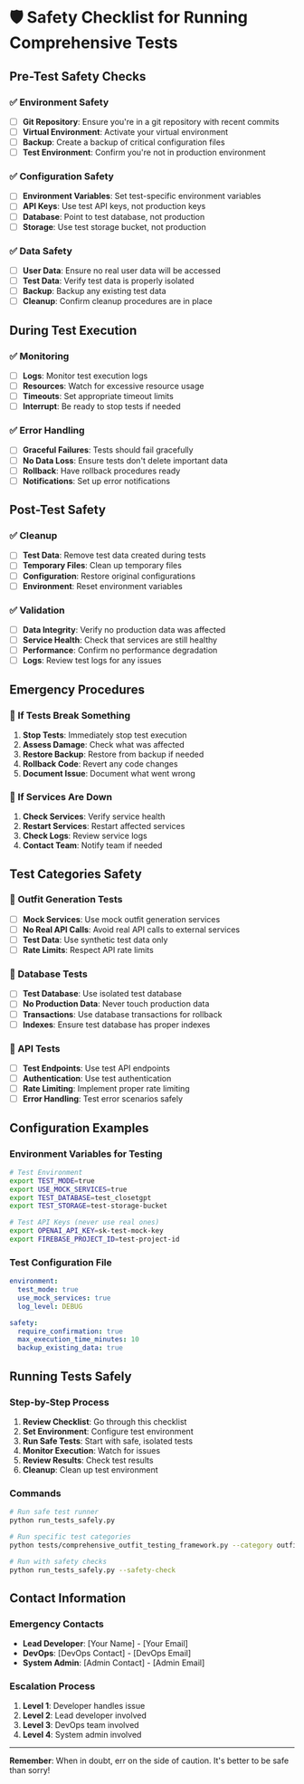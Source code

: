 # 🛡️ Safety Checklist for Running Comprehensive Tests

## Pre-Test Safety Checks

### ✅ Environment Safety
- [ ] **Git Repository**: Ensure you're in a git repository with recent commits
- [ ] **Virtual Environment**: Activate your virtual environment
- [ ] **Backup**: Create a backup of critical configuration files
- [ ] **Test Environment**: Confirm you're not in production environment

### ✅ Configuration Safety
- [ ] **Environment Variables**: Set test-specific environment variables
- [ ] **API Keys**: Use test API keys, not production keys
- [ ] **Database**: Point to test database, not production
- [ ] **Storage**: Use test storage bucket, not production

### ✅ Data Safety
- [ ] **User Data**: Ensure no real user data will be accessed
- [ ] **Test Data**: Verify test data is properly isolated
- [ ] **Backup**: Backup any existing test data
- [ ] **Cleanup**: Confirm cleanup procedures are in place

## During Test Execution

### ✅ Monitoring
- [ ] **Logs**: Monitor test execution logs
- [ ] **Resources**: Watch for excessive resource usage
- [ ] **Timeouts**: Set appropriate timeout limits
- [ ] **Interrupt**: Be ready to stop tests if needed

### ✅ Error Handling
- [ ] **Graceful Failures**: Tests should fail gracefully
- [ ] **No Data Loss**: Ensure tests don't delete important data
- [ ] **Rollback**: Have rollback procedures ready
- [ ] **Notifications**: Set up error notifications

## Post-Test Safety

### ✅ Cleanup
- [ ] **Test Data**: Remove test data created during tests
- [ ] **Temporary Files**: Clean up temporary files
- [ ] **Configuration**: Restore original configurations
- [ ] **Environment**: Reset environment variables

### ✅ Validation
- [ ] **Data Integrity**: Verify no production data was affected
- [ ] **Service Health**: Check that services are still healthy
- [ ] **Performance**: Confirm no performance degradation
- [ ] **Logs**: Review test logs for any issues

## Emergency Procedures

### 🚨 If Tests Break Something
1. **Stop Tests**: Immediately stop test execution
2. **Assess Damage**: Check what was affected
3. **Restore Backup**: Restore from backup if needed
4. **Rollback Code**: Revert any code changes
5. **Document Issue**: Document what went wrong

### 🚨 If Services Are Down
1. **Check Services**: Verify service health
2. **Restart Services**: Restart affected services
3. **Check Logs**: Review service logs
4. **Contact Team**: Notify team if needed

## Test Categories Safety

### 🧪 Outfit Generation Tests
- [ ] **Mock Services**: Use mock outfit generation services
- [ ] **No Real API Calls**: Avoid real API calls to external services
- [ ] **Test Data**: Use synthetic test data only
- [ ] **Rate Limits**: Respect API rate limits

### 🧪 Database Tests
- [ ] **Test Database**: Use isolated test database
- [ ] **No Production Data**: Never touch production data
- [ ] **Transactions**: Use database transactions for rollback
- [ ] **Indexes**: Ensure test database has proper indexes

### 🧪 API Tests
- [ ] **Test Endpoints**: Use test API endpoints
- [ ] **Authentication**: Use test authentication
- [ ] **Rate Limiting**: Implement proper rate limiting
- [ ] **Error Handling**: Test error scenarios safely

## Configuration Examples

### Environment Variables for Testing
```bash
# Test Environment
export TEST_MODE=true
export USE_MOCK_SERVICES=true
export TEST_DATABASE=test_closetgpt
export TEST_STORAGE=test-storage-bucket

# Test API Keys (never use real ones)
export OPENAI_API_KEY=sk-test-mock-key
export FIREBASE_PROJECT_ID=test-project-id
```

### Test Configuration File
```yaml
environment:
  test_mode: true
  use_mock_services: true
  log_level: DEBUG

safety:
  require_confirmation: true
  max_execution_time_minutes: 10
  backup_existing_data: true
```

## Running Tests Safely

### Step-by-Step Process
1. **Review Checklist**: Go through this checklist
2. **Set Environment**: Configure test environment
3. **Run Safe Tests**: Start with safe, isolated tests
4. **Monitor Execution**: Watch for issues
5. **Review Results**: Check test results
6. **Cleanup**: Clean up test environment

### Commands
```bash
# Run safe test runner
python run_tests_safely.py

# Run specific test categories
python tests/comprehensive_outfit_testing_framework.py --category outfit_generation

# Run with safety checks
python run_tests_safely.py --safety-check
```

## Contact Information

### Emergency Contacts
- **Lead Developer**: [Your Name] - [Your Email]
- **DevOps**: [DevOps Contact] - [DevOps Email]
- **System Admin**: [Admin Contact] - [Admin Email]

### Escalation Process
1. **Level 1**: Developer handles issue
2. **Level 2**: Lead developer involved
3. **Level 3**: DevOps team involved
4. **Level 4**: System admin involved

---

**Remember**: When in doubt, err on the side of caution. It's better to be safe than sorry! 